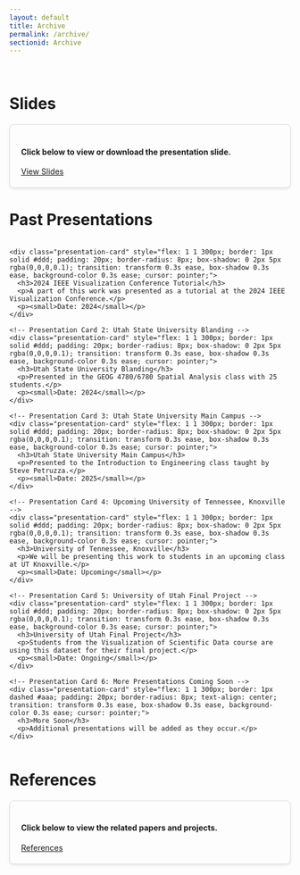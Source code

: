 ```yaml
---
layout: default
title: Archive
permalink: /archive/
sectionid: Archive
---
```


<div class="container" style="margin-top:70px;">
  <!-- Slides Section -->
  <h1 class="text-center">Slides</h1>
  <div class="presentation-container" style="display: flex; flex-wrap: wrap; justify-content: center; gap: 20px; margin-top: 20px;">
    <div class="presentation-card" style="flex: 1 1 300px; border: 1px solid #ddd; padding: 20px; border-radius: 8px; box-shadow: 0 2px 5px rgba(0,0,0,0.1); transition: transform 0.3s ease, box-shadow 0.3s ease, background-color 0.3s ease; cursor: pointer;">
      <h4>Click below to view or download the presentation slide.</h4>
      <a href="https://docs.google.com/presentation/d/11f6MOVtZiWvxuep-g4EmcLdpYLZGPoGJ/edit?usp=sharing&ouid=118398266327633939661&rtpof=true&sd=true" target="_blank" class="btn btn-primary">View Slides</a>
    </div>
  </div>

  <!-- Past Presentations Section -->
  <h1 class="text-center" style="margin-top:40px;">Past Presentations</h1>
  <div class="presentation-container" style="display: flex; flex-wrap: wrap; justify-content: center; gap: 20px; margin-top: 20px;">
    
    <div class="presentation-card" style="flex: 1 1 300px; border: 1px solid #ddd; padding: 20px; border-radius: 8px; box-shadow: 0 2px 5px rgba(0,0,0,0.1); transition: transform 0.3s ease, box-shadow 0.3s ease, background-color 0.3s ease; cursor: pointer;">
      <h3>2024 IEEE Visualization Conference Tutorial</h3>
      <p>A part of this work was presented as a tutorial at the 2024 IEEE Visualization Conference.</p>
      <p><small>Date: 2024</small></p>
    </div>
    
    <!-- Presentation Card 2: Utah State University Blanding -->
    <div class="presentation-card" style="flex: 1 1 300px; border: 1px solid #ddd; padding: 20px; border-radius: 8px; box-shadow: 0 2px 5px rgba(0,0,0,0.1); transition: transform 0.3s ease, box-shadow 0.3s ease, background-color 0.3s ease; cursor: pointer;">
      <h3>Utah State University Blanding</h3>
      <p>Presented in the GEOG 4780/6780 Spatial Analysis class with 25 students.</p>
      <p><small>Date: 2024</small></p>
    </div>
    
    <!-- Presentation Card 3: Utah State University Main Campus -->
    <div class="presentation-card" style="flex: 1 1 300px; border: 1px solid #ddd; padding: 20px; border-radius: 8px; box-shadow: 0 2px 5px rgba(0,0,0,0.1); transition: transform 0.3s ease, box-shadow 0.3s ease, background-color 0.3s ease; cursor: pointer;">
      <h3>Utah State University Main Campus</h3>
      <p>Presented to the Introduction to Engineering class taught by Steve Petruzza.</p>
      <p><small>Date: 2025</small></p>
    </div>
    
    <!-- Presentation Card 4: Upcoming University of Tennessee, Knoxville -->
    <div class="presentation-card" style="flex: 1 1 300px; border: 1px solid #ddd; padding: 20px; border-radius: 8px; box-shadow: 0 2px 5px rgba(0,0,0,0.1); transition: transform 0.3s ease, box-shadow 0.3s ease, background-color 0.3s ease; cursor: pointer;">
      <h3>University of Tennessee, Knoxville</h3>
      <p>We will be presenting this work to students in an upcoming class at UT Knoxville.</p>
      <p><small>Date: Upcoming</small></p>
    </div>
    
    <!-- Presentation Card 5: University of Utah Final Project -->
    <div class="presentation-card" style="flex: 1 1 300px; border: 1px solid #ddd; padding: 20px; border-radius: 8px; box-shadow: 0 2px 5px rgba(0,0,0,0.1); transition: transform 0.3s ease, box-shadow 0.3s ease, background-color 0.3s ease; cursor: pointer;">
      <h3>University of Utah Final Project</h3>
      <p>Students from the Visualization of Scientific Data course are using this dataset for their final project.</p>
      <p><small>Date: Ongoing</small></p>
    </div>
    
    <!-- Presentation Card 6: More Presentations Coming Soon -->
    <div class="presentation-card" style="flex: 1 1 300px; border: 1px dashed #aaa; padding: 20px; border-radius: 8px; text-align: center; transition: transform 0.3s ease, box-shadow 0.3s ease, background-color 0.3s ease; cursor: pointer;">
      <h3>More Soon</h3>
      <p>Additional presentations will be added as they occur.</p>
    </div>
    
  </div>

  <h1 class="text-center">References</h1>
  <div class="presentation-container" style="display: flex; flex-wrap: wrap; justify-content: center; gap: 20px; margin-top: 20px;">
    <div class="presentation-card" style="flex: 1 1 300px; border: 1px solid #ddd; padding: 20px; border-radius: 8px; box-shadow: 0 2px 5px rgba(0,0,0,0.1); transition: transform 0.3s ease, box-shadow 0.3s ease, background-color 0.3s ease; cursor: pointer;">
      <h4>Click below to view the related papers and projects.</h4>
      <a href="{{ site.baseurl }}/references/"  class="btn btn-primary">References</a>
    </div>
  </div>

</div>
